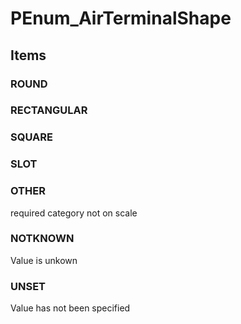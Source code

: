 # PEnum_AirTerminalShape

## Items

### ROUND


### RECTANGULAR


### SQUARE


### SLOT


### OTHER
required category not on scale

### NOTKNOWN
Value is unkown

### UNSET
Value has not been specified
